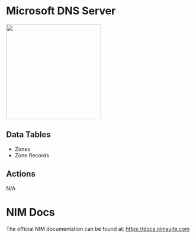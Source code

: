 # Microsoft DNS Server
<img src="https://github.com/Tools4ever-NIM/NIM-System-PowerShell-Microsoft-DNS-Server/assets/24281600/0fff49d4-138a-4486-aafe-295a9d1cb402" width="256px" />

## Data Tables
- Zones
- Zone Records

## Actions
N/A

# NIM Docs
The official NIM documentation can be found at: https://docs.nimsuite.com
